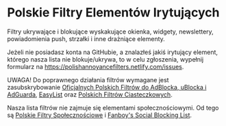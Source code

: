 # Polskie Filtry Elementów Irytujących
Filtry ukrywające i blokujące wyskakujące okienka, widgety, newslettery, powiadomienia push, strzałki i inne drażniące elementy.

Jeżeli nie posiadasz konta na GitHubie, a znalazłeś jakiś irytujący element, którego nasza lista nie blokuje/ukrywa, to w celu zgłoszenia, wypełnij formularz na https://polishannoyancefilters.netlify.com/issues.

UWAGA! Do poprawnego działania filtrów wymagane jest zasubskrybowanie [Oficjalnych Polskich Filtrów do AdBlocka, uBlocka i AdGuarda](https://raw.githubusercontent.com/MajkiIT/polish-ads-filter/master/polish-adblock-filters/adblock.txt), [EasyList](https://easylist.to/easylist/easylist.txt) oraz [Polskich Filtrów Ciasteczkowych](https://raw.githubusercontent.com/MajkiIT/polish-ads-filter/master/cookies_filters/adblock_cookies.txt).

Nasza lista filtrów nie zajmuje się elementami społecznościowymi. Od tego są [Polskie Filtry Społecznościowe](https://raw.githubusercontent.com/MajkiIT/polish-ads-filter/master/adblock_social_filters/adblock_social_list.txt) i [Fanboy's Social Blocking List](https://easylist-downloads.adblockplus.org/fanboy-social.txt).

